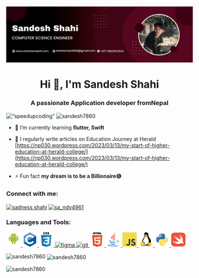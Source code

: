 ![logo](https://github.com/sandesh7860/README/blob/main/sandesh%20shahi%20Professional%20Github%20Banner-2.png)
<h1 align="center">Hi 👋, I'm Sandesh Shahi</h1>
<h3 align="center">A passionate Application developer fromNepal</h3>
<img align=“right” alt=“speedupcoding” width=“400” src=“http://www.wouterbongaerts.com/gif”
<p align="left"> <img src="https://komarev.com/ghpvc/?username=sandesh7860&label=Profile%20views&color=0e75b6&style=flat" alt="sandesh7860" /> </p>

- 🌱 I’m currently learning **flutter, Swift**

- 📝 I regularly write articles on Education Journey at Herald [https://np030.wordpress.com/2023/03/13/my-start-of-higher-education-at-herald-college/](https://np030.wordpress.com/2023/03/13/my-start-of-higher-education-at-herald-college/)

- ⚡ Fun fact **my dream is to be a Billionaire😅**

<h3 align="left">Connect with me:</h3>
<p align="left">
<a href="https://linkedin.com/in/sadness shahi" target="blank"><img align="center" src="https://raw.githubusercontent.com/rahuldkjain/github-profile-readme-generator/master/src/images/icons/Social/linked-in-alt.svg" alt="sadness shahi" height="30" width="40" /></a>
<a href="https://instagram.com/sa_ndy4961" target="blank"><img align="center" src="https://raw.githubusercontent.com/rahuldkjain/github-profile-readme-generator/master/src/images/icons/Social/instagram.svg" alt="sa_ndy4961" height="30" width="40" /></a>
</p>

<h3 align="left">Languages and Tools:</h3>
<p align="left"> <a href="https://developer.android.com" target="_blank" rel="noreferrer"> <img src="https://raw.githubusercontent.com/devicons/devicon/master/icons/android/android-original-wordmark.svg" alt="android" width="40" height="40"/> </a> <a href="https://www.cprogramming.com/" target="_blank" rel="noreferrer"> <img src="https://raw.githubusercontent.com/devicons/devicon/master/icons/c/c-original.svg" alt="c" width="40" height="40"/> </a> <a href="https://www.w3schools.com/css/" target="_blank" rel="noreferrer"> <img src="https://raw.githubusercontent.com/devicons/devicon/master/icons/css3/css3-original-wordmark.svg" alt="css3" width="40" height="40"/> </a> <a href="https://www.figma.com/" target="_blank" rel="noreferrer"> <img src="https://www.vectorlogo.zone/logos/figma/figma-icon.svg" alt="figma" width="40" height="40"/> </a> <a href="https://git-scm.com/" target="_blank" rel="noreferrer"> <img src="https://www.vectorlogo.zone/logos/git-scm/git-scm-icon.svg" alt="git" width="40" height="40"/> </a> <a href="https://www.w3.org/html/" target="_blank" rel="noreferrer"> <img src="https://raw.githubusercontent.com/devicons/devicon/master/icons/html5/html5-original-wordmark.svg" alt="html5" width="40" height="40"/> </a> <a href="https://www.java.com" target="_blank" rel="noreferrer"> <img src="https://raw.githubusercontent.com/devicons/devicon/master/icons/java/java-original.svg" alt="java" width="40" height="40"/> </a> <a href="https://developer.mozilla.org/en-US/docs/Web/JavaScript" target="_blank" rel="noreferrer"> <img src="https://raw.githubusercontent.com/devicons/devicon/master/icons/javascript/javascript-original.svg" alt="javascript" width="40" height="40"/> </a> <a href="https://www.linux.org/" target="_blank" rel="noreferrer"> <img src="https://raw.githubusercontent.com/devicons/devicon/master/icons/linux/linux-original.svg" alt="linux" width="40" height="40"/> </a> <a href="https://www.python.org" target="_blank" rel="noreferrer"> <img src="https://raw.githubusercontent.com/devicons/devicon/master/icons/python/python-original.svg" alt="python" width="40" height="40"/> </a> <a href="https://developer.apple.com/swift/" target="_blank" rel="noreferrer"> <img src="https://raw.githubusercontent.com/devicons/devicon/master/icons/swift/swift-original.svg" alt="swift" width="40" height="40"/> </a> </p>

<p><img align="left" src="https://github-readme-stats.vercel.app/api/top-langs?username=sandesh7860&show_icons=true&locale=en&layout=compact" alt="sandesh7860" /></p>

<p>&nbsp;<img align="center" src="https://github-readme-stats.vercel.app/api?username=sandesh7860&show_icons=true&locale=en" alt="sandesh7860" /></p>

<p><img align="center" src="https://github-readme-streak-stats.herokuapp.com/?user=sandesh7860&" alt="sandesh7860" /></p>
